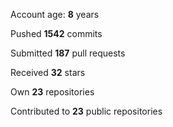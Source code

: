 Account age: **8** years

Pushed **1542** commits

Submitted **187** pull requests

Received **32** stars

Own **23** repositories

Contributed to **23** public repositories
